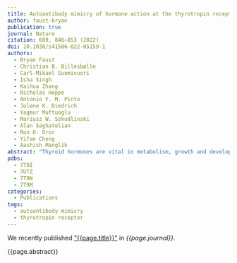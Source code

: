 ```yaml
---
title: Autoantibody mimicry of hormone action at the thyrotropin receptor
author: faust-bryan
publication: true
journal: Nature
citation: 609, 846–853 (2022)
doi: 10.1038/s41586-022-05159-1
authors:
  - Bryan Faust
  - Christian B. Billesbølle
  - Carl-Mikael Suomivuori
  - Isha Singh
  - Kaihua Zhang
  - Nicholas Hoppe
  - Antonio F. M. Pinto
  - Jolene K. Diedrich
  - Yagmur Muftuoglu
  - Mariusz W. Szkudlinski
  - Alan Saghatelian
  - Ron O. Dror
  - Yifan Cheng
  - Aashish Manglik
abstract: "Thyroid hormones are vital in metabolism, growth and development. Thyroid hormone synthesis is controlled by thyrotropin (TSH), which acts at the thyrotropin receptor (TSHR). In patients with Graves’ disease, autoantibodies that activate the TSHR pathologically increase thyroid hormone activity. How autoantibodies mimic thyrotropin function remains unclear. Here we determined cryo-electron microscopy structures of active and inactive TSHR. In inactive TSHR, the extracellular domain lies close to the membrane bilayer. Thyrotropin selects an upright orientation of the extracellular domain owing to steric clashes between a conserved hormone glycan and the membrane bilayer. An activating autoantibody from a patient with Graves’ disease selects a similar upright orientation of the extracellular domain. Reorientation of the extracellular domain transduces a conformational change in the seven-transmembrane-segment domain via a conserved hinge domain, a tethered peptide agonist and a phospholipid that binds within the seven-transmembrane-segment domain. Rotation of the TSHR extracellular domain relative to the membrane bilayer is sufficient for receptor activation, revealing a shared mechanism for other glycoprotein hormone receptors that may also extend to other G-protein-coupled receptors with large extracellular domains."
pdbs:
  - 7T9I
  - 7UTZ
  - 7T9N 
  - 7T9M
categories:
  - Publications
tags:
  - autoantibody mimicry
  - thyrotropin receptor
---
```


We recently published ["{{page.title}}"](https://doi.org/{{page.doi}}) in *{{page.journal}}*.

{{page.abstract}}
